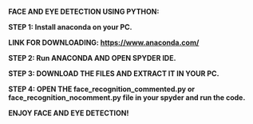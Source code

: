 <b>FACE AND EYE DETECTION USING PYTHON:<b>

STEP 1: Install anaconda on your PC.

LINK FOR DOWNLOADING:   https://www.anaconda.com/

STEP 2: Run ANACONDA AND OPEN SPYDER IDE.

STEP 3: DOWNLOAD THE FILES AND EXTRACT IT IN YOUR PC.

STEP 4: OPEN THE face_recognition_commented.py or face_recognition_nocomment.py file in your spyder and run the code.

ENJOY FACE AND EYE DETECTION!
